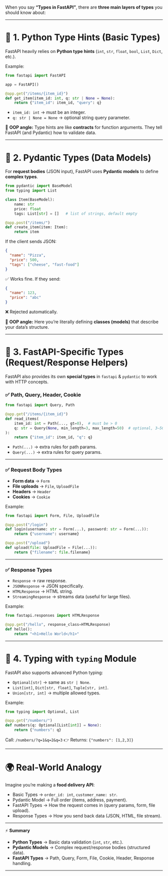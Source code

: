 When you say **“Types in FastAPI”**, there are **three main layers of types** you should know about:

---

# 🧩 **1. Python Type Hints (Basic Types)**

FastAPI heavily relies on **Python type hints** (`int`, `str`, `float`, `bool`, `List`, `Dict`, etc.).

Example:

```python
from fastapi import FastAPI

app = FastAPI()

@app.get("/items/{item_id}")
def get_item(item_id: int, q: str | None = None):
    return {"item_id": item_id, "query": q}
```

- `item_id: int` → must be an integer.
- `q: str | None = None` → optional string query parameter.

🔑 **OOP angle:** Type hints are like **contracts** for function arguments. They tell FastAPI (and Pydantic) how to validate data.

---

# 🧩 **2. Pydantic Types (Data Models)**

For **request bodies** (JSON input), FastAPI uses **Pydantic models** to define **complex types**.

```python
from pydantic import BaseModel
from typing import List

class Item(BaseModel):
    name: str
    price: float
    tags: List[str] = []   # list of strings, default empty

@app.post("/items/")
def create_item(item: Item):
    return item
```

If the client sends JSON:

```json
{
  "name": "Pizza",
  "price": 500,
  "tags": ["cheese", "fast-food"]
}
```

✅ Works fine.
If they send:

```json
{
  "name": 123,
  "price": "abc"
}
```

❌ Rejected automatically.

🔑 **OOP angle:** Here you’re literally defining **classes (models)** that describe your data’s structure.

---

# 🧩 **3. FastAPI-Specific Types (Request/Response Helpers)**

FastAPI also provides its own **special types** in `fastapi` & `pydantic` to work with HTTP concepts.

### ✅ Path, Query, Header, Cookie

```python
from fastapi import Query, Path

@app.get("/items/{item_id}")
def read_items(
    item_id: int = Path(..., gt=0),  # must be > 0
    q: str = Query(None, min_length=3, max_length=50)  # optional, 3–50 chars
):
    return {"item_id": item_id, "q": q}
```

- `Path(...)` → extra rules for path params.
- `Query(...)` → extra rules for query params.

---

### ✅ Request Body Types

- **Form data** → `Form`
- **File uploads** → `File`, `UploadFile`
- **Headers** → `Header`
- **Cookies** → `Cookie`

Example:

```python
from fastapi import Form, File, UploadFile

@app.post("/login")
def login(username: str = Form(...), password: str = Form(...)):
    return {"username": username}

@app.post("/upload")
def upload(file: UploadFile = File(...)):
    return {"filename": file.filename}
```

---

### ✅ Response Types

- `Response` → raw response.
- `JSONResponse` → JSON specifically.
- `HTMLResponse` → HTML string.
- `StreamingResponse` → streams data (useful for large files).

Example:

```python
from fastapi.responses import HTMLResponse

@app.get("/hello", response_class=HTMLResponse)
def hello():
    return "<h1>Hello World</h1>"
```

---

# 🧩 **4. Typing with `typing` Module**

FastAPI also supports advanced Python typing:

- `Optional[str]` → same as `str | None`.
- `List[int]`, `Dict[str, float]`, `Tuple[str, int]`.
- `Union[str, int]` → multiple allowed types.

Example:

```python
from typing import Optional, List

@app.get("/numbers/")
def numbers(q: Optional[List[int]] = None):
    return {"numbers": q}
```

Call:
`/numbers/?q=1&q=2&q=3`
👉 Returns: `{"numbers": [1,2,3]}`

---

# 🌍 **Real-World Analogy**

Imagine you’re making a **food delivery API**:

- Basic Types → `order_id: int`, `customer_name: str`.
- Pydantic Model → Full order (items, address, payment).
- FastAPI Types → How the request comes in (query params, form, file upload).
- Response Types → How you send back data (JSON, HTML, file stream).

---

⚡ **Summary**

- **Python Types** → Basic data validation (`int`, `str`, etc.).
- **Pydantic Models** → Complex request/response bodies (structured data).
- **FastAPI Types** → Path, Query, Form, File, Cookie, Header, Response handling.

---
